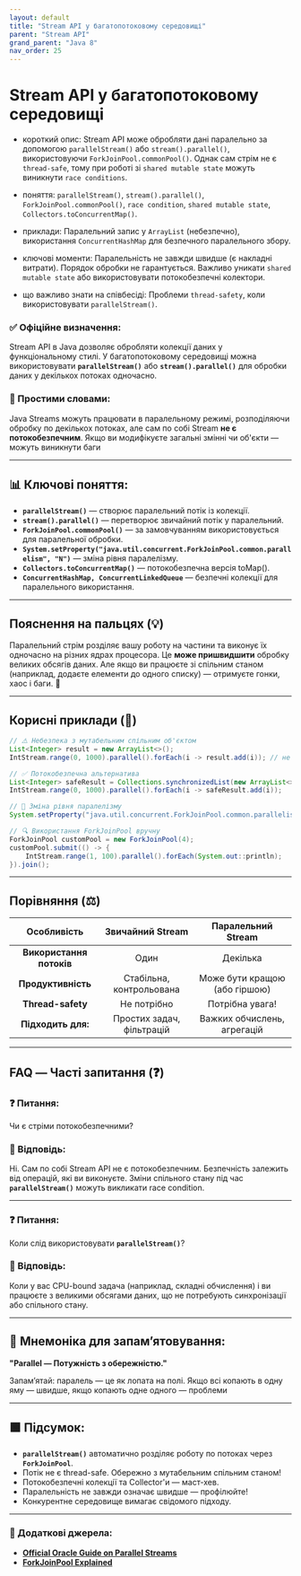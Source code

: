 ```yaml
---
layout: default
title: "Stream API у багатопотоковому середовищі"
parent: "Stream API"
grand_parent: "Java 8"
nav_order: 25
---
```


# Stream API у багатопотоковому середовищі

* короткий опис: Stream API може обробляти дані паралельно за допомогою `parallelStream()` або `stream().parallel()`, використовуючи `ForkJoinPool.commonPool()`. Однак сам стрім не є `thread-safe`, тому при роботі зі `shared mutable state` можуть виникнути `race conditions`.

* поняття: `parallelStream()`, `stream().parallel()`, `ForkJoinPool.commonPool()`, `race condition`, `shared mutable state`, `Collectors.toConcurrentMap()`.

* приклади: Паралельний запис у `ArrayList` (небезпечно), використання `ConcurrentHashMap` для безпечного паралельного збору.

* ключові моменти: Паралельність не завжди швидше (є накладні витрати). Порядок обробки не гарантується. Важливо уникати `shared mutable state` або використовувати потокобезпечні колектори.

* що важливо знати на співбесіді: Проблеми `thread-safety`, коли використовувати `parallelStream()`.

### **✅ Офіційне визначення:**

Stream API в Java дозволяє обробляти колекції даних у функціональному стилі. У багатопотоковому середовищі можна використовувати **`parallelStream()`** або **`stream().parallel()`** для обробки даних у декількох потоках одночасно.

### **🧠 Простими словами:**

Java Streams можуть працювати в паралельному режимі, розподіляючи обробку по декількох потоках, але сам по собі Stream **не є потокобезпечним**. Якщо ви модифікуєте загальні змінні чи об'єкти — можуть виникнути баги

---

## 📊 **Ключові поняття:**

* **`parallelStream()`** — створює паралельний потік із колекції.
* **`stream().parallel()`** — перетворює звичайний потік у паралельний.
* **`ForkJoinPool.commonPool()`** — за замовчуванням використовується для паралельної обробки.
* **`System.setProperty("java.util.concurrent.ForkJoinPool.common.parallelism", "N")`** — зміна рівня паралелізму.
* **`Collectors.toConcurrentMap()`** — потокобезпечна версія toMap().
* **`ConcurrentHashMap, ConcurrentLinkedQueue`** — безпечні колекції для паралельного використання.

---

## **Пояснення на пальцях (💡)**

Паралельний стрім розділяє вашу роботу на частини та виконує їх одночасно на різних ядрах процесора. Це **може пришвидшити** обробку великих обсягів даних. Але якщо ви працюєте зі спільним станом (наприклад, додаєте елементи до одного списку) — отримуєте гонки, хаос і баги. 🎢

---

## **Корисні приклади (🧪)**

```java
// ⚠️ Небезпека з мутабельним спільним об'єктом
List<Integer> result = new ArrayList<>();
IntStream.range(0, 1000).parallel().forEach(i -> result.add(i)); // не thread-safe

// ✅ Потокобезпечна альтернатива
List<Integer> safeResult = Collections.synchronizedList(new ArrayList<>());
IntStream.range(0, 1000).parallel().forEach(i -> safeResult.add(i));

// 🔧 Зміна рівня паралелізму
System.setProperty("java.util.concurrent.ForkJoinPool.common.parallelism", "4");

// 🔍 Використання ForkJoinPool вручну
ForkJoinPool customPool = new ForkJoinPool(4);
customPool.submit(() -> {
    IntStream.range(1, 100).parallel().forEach(System.out::println);
}).join();
```

---

## **Порівняння (⚖️)**

|       Особливість        |     Звичайний Stream      |      Паралельний Stream       |
|:------------------------:|:-------------------------:|:-----------------------------:|
| **Використання потоків** |           Один            |           Декілька            |
|    **Продуктивність**    | Стабільна, контрольована  | Може бути кращою (або гіршою) |
|    **Thread-safety**     |        Не потрібно        |       Потрібна увага\!        |
|    **Підходить для:**    | Простих задач, фільтрацій |  Важких обчислень, агрегацій  |

---

## **FAQ — Часті запитання (❓)**

### **❓ Питання:**

Чи є стріми потокобезпечними?

### **💬 Відповідь:**

Ні. Сам по собі Stream API не є потокобезпечним. Безпечність залежить від операцій, які ви виконуєте. Зміни спільного стану під час **`parallelStream()`** можуть викликати race condition.

---

### **❓ Питання:**

Коли слід використовувати **`parallelStream()`**?

### **💬 Відповідь:**

Коли у вас CPU-bound задача (наприклад, складні обчислення) і ви працюєте з великими обсягами даних, що не потребують синхронізації або спільного стану.

---

## **🧠 Мнемоніка для запам’ятовування:**

**"Parallel — Потужність з обережністю."**

Запам’ятай: паралель — це як лопата на полі. Якщо всі копають в одну яму — швидше, якщо копають одне одного — проблеми

---

## **🟩 Підсумок:**

* **`parallelStream()`** автоматично розділяє роботу по потоках через **`ForkJoinPool`**.
* Потік не є thread-safe. Обережно з мутабельним спільним станом\!
* Потокобезпечні колекції та Collector'и — маст-хев.
* Паралельність не завжди означає швидше — профілюйте\!
* Конкурентне середовище вимагає свідомого підходу.

---

### **🔗 Додаткові джерела:**

* [**Official Oracle Guide on Parallel Streams**](https://docs.oracle.com/javase/8/docs/api/java/util/stream/package-summary.html#Parallelism)
* [**ForkJoinPool Explained**](https://docs.oracle.com/javase/tutorial/essential/concurrency/forkjoin.html)
